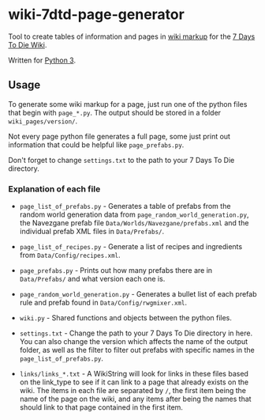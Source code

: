 # wiki-7dtd-page-generator
Tool to create tables of information and pages in [wiki markup](https://www.mediawiki.org/wiki/Help:Formatting) for the [7 Days To Die Wiki](https://7daystodie.gamepedia.com/).

Written for [Python 3](https://www.python.org/ftp/python/3.6.0/python-3.6.0.exe).

## Usage
To generate some wiki markup for a page, just run one of the python files that begin with `page_*.py`. The output should be stored in a folder `wiki_pages/version/`.

Not every page python file generates a full page, some just print out information that could be helpful like `page_prefabs.py`.

Don't forget to change `settings.txt` to the path to your 7 Days To Die directory.

### Explanation of each file
- `page_list_of_prefabs.py` - Generates a table of prefabs from the random world generation data from `page_random_world_generation.py`, the Navezgane prefab file `Data/Worlds/Navezgane/prefabs.xml` and the individual prefab XML files in `Data/Prefabs/`.

- `page_list_of_recipes.py` - Generate a list of recipes and ingredients from `Data/Config/recipes.xml`.

- `page_prefabs.py` - Prints out how many prefabs there are in `Data/Prefabs/` and what version each one is.

- `page_random_world_generation.py` - Generates a bullet list of each prefab rule and prefab found in `Data/Config/rwgmixer.xml`.

- `wiki.py` - Shared functions and objects between the python files.

- `settings.txt` - Change the path to your 7 Days To Die directory in here. You can also change the version which affects the name of the output folder, as well as the filter to filter out prefabs with specific names in the `page_list_of_prefabs.py`.

- `links/links_*.txt` - A WikiString will look for links in these files based on the link_type to see if it can link to a page that already exists on the wiki. The items in each file are separated by `/`, the first item being the name of the page on the wiki, and any items after being the names that should link to that page contained in the first item.
